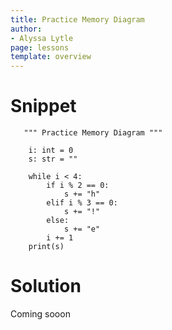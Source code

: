 ```yaml
---
title: Practice Memory Diagram
author:
- Alyssa Lytle
page: lessons
template: overview
---
```


# Snippet
<pre>
<code class="python">   """ Practice Memory Diagram """

    i: int = 0
    s: str = ""

    while i < 4:
        if i % 2 == 0:
            s += "h"
        elif i % 3 == 0:
            s += "!"
        else:
            s += "e"
        i += 1
    print(s)
</code></pre>

# Solution
Coming sooon

<!-- [Video](https://youtu.be/ihPlv30PAeg?si=cjvtNKLicOluykVU)

<img class="img-fluid" src="/static/assets/f23/basic-00-sol.png" alt="The memory diagram includes a column on the left titled Stack and a column on the right titled Output. The stack contains variable `b` with value ''Partner'' and variable `a` with the original value of ''Howdy'' crossed out and updated to ''Howdy Partner''. The Output has the string `Howdy Partner`. "  />

*Image Description:* The memory diagram includes a column on the left titled Stack and a column on the right titled Output. The stack contains variable `b` with value ''Partner'' and variable `a` with the original value of ''Howdy'' crossed out and updated to ''Howdy Partner''. The Output has the string `Howdy Partner`. " -->